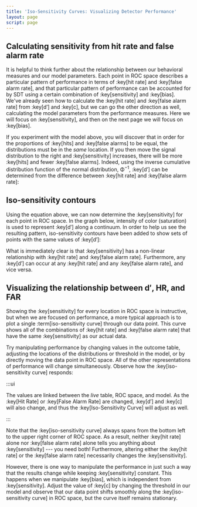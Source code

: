 ```yaml
---
title: 'Iso-Sensitivity Curves: Visualizing Detector Performance'
layout: page
script: page
---
```


## Calculating sensitivity from hit rate and false alarm rate

It is helpful to think further about the relationship between our behavioral measures and our model
parameters. Each point in ROC space describes a particular pattern of performance in terms of
:key[hit rate] and :key[false alarm rate], and that particular pattern of performance can be
accounted for by SDT using a certain combination of :key[sensitivity] and :key[bias]. We've already
seen how to calculate the :key[hit rate] and :key[false alarm rate] from :key[<span
class="math-var">d′</span>] and :key[<span class="math-var">c</span>], but we can go the other
direction as well, calculating the model parameters from the performance measures. Here we will
focus on :key[sensitivity], and then on the next page we will focus on :key[bias].

<sdt-example-interactive order="trm">
  <sdt-model interactive threshold bias distributions sensitivity color="outcome"></sdt-model>
</sdt-example-interactive>

If you experiment with the model above, you will discover that in order for the proportions of
:key[hits] and :key[false alarms] to be equal, the distributions must be in the *same* location. If
you then move the signal distribution to the right and :key[sensitivity] increases, there will be
more :key[hits] and fewer :key[false alarms]. Indeed, using the inverse cumulative distribution
function of the normal distribution, <span class="math-greek">Φ</span><sup class="exp">−1</sup>,
:key[<span class="math-var">d′</span>] can be determined from the difference between :key[hit rate]
and :key[false alarm rate]:

<sdt-equation-hrfar2d></sdt-equation-hrfar2d>

<sdt-equation-hrfar2d numeric interactive hit-rate=".5" false-alarm-rate=".5">
  </sdt-equation-hrfar2d>

## Iso-sensitivity contours

Using the equation above, we can now determine the :key[sensitivity] for each point in ROC space. In
the graph below, intensity of color (saturation) is used to represent :key[<span
class="math-var">d′</span>] along a continuum. In order to help us see the resulting pattern,
iso-sensitivity contours have been added to show sets of points with the same values of :key[<span
class="math-var">d′</span>]:

<sdt-example-interactive>
  <roc-space contour="sensitivity" point="none" iso-d="none" iso-c="none"></roc-space>
</sdt-example-interactive>

What is immediately clear is that :key[sensitivity] has a non-linear relationship with :key[hit
rate] and :key[false alarm rate]. Furthermore, any :key[<span class="math-var">d′</span>] can occur
at any :key[hit rate] and any :key[false alarm rate], and vice versa.

## Visualizing the relationship between <span class="math-var">d′</span>, HR, and FAR

Showing the :key[sensitivity] for every location in ROC space is instructive, but when we are
focused on performance, a more typical approach is to plot a single :term[iso-sensitivity curve]
through our data point. This curve shows all of the combinations of :key[hit rate] and :key[false
alarm rate] that have the same :key[sensitivity] as our actual data.

Try manipulating performance by changing values in the outcome table, adjusting the locations of the
distributions or threshold in the model, or by directly moving the data point in ROC space. All of
the other representations of performance will change simultaneously. Observe how the
:key[iso-sensitivity curve] responds:

<sdt-example-interactive order="trm">
  <detectable-table interactive numeric summary="stimulusRates accuracy" hits="80" misses="20"
    false-alarms="10" correct-rejections="90"></detectable-table>
  <roc-space interactive point="all" iso-d="all" iso-c="none"></roc-space>
  <sdt-model interactive threshold bias distributions sensitivity color="outcome"></sdt-model>
</sdt-example-interactive>

:::ui

The values are linked between the *live* table, ROC space, and model. As the :key[Hit Rate] or
:key[False Alarm Rate] are changed, :key[<span class="math-var">d′</span>] and :key[<span
class="math-var">c</span>] will also change, and thus the :key[Iso-Sensitivity Curve] will adjust as
well.

:::

Note that the :key[iso-sensitivity curve] always spans from the bottom left to the upper right
corner of ROC space. As a result, neither :key[hit rate] alone nor :key[false alarm rate] alone
tells you anything about :key[sensitivity] --- you need both! Furthermore, altering either the
:key[hit rate] or the :key[false alarm rate] necessarily changes the :key[sensitivity].

However, there is one way to manipulate the performance in just such a way that the results change
while keeping :key[sensitivity] constant. This happens when we manipulate :key[bias], which is
independent from :key[sensitivity]. Adjust the value of :key[<span class="math-var">c</span>] by
changing the threshold in our model and observe that our data point shifts smoothly along the
:key[iso-sensitivity curve] in ROC space, but the curve itself remains stationary.
